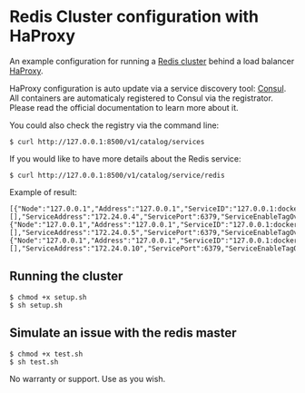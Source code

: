 # Redis Cluster configuration with HaProxy

An example configuration for running a [Redis cluster](https://redis.io/topics/cluster-tutorial) behind a load balancer [HaProxy](http://www.haproxy.org/). 

HaProxy configuration is auto update via a service discovery tool: [Consul](https://www.consul.io/). All containers are automaticaly registered to Consul via the registrator. Please read the official documentation to learn more about it.

You could also check the registry via the command line:

```
$ curl http://127.0.0.1:8500/v1/catalog/services
``` 

If you would like to have more details about the Redis service: 

```
$ curl http://127.0.0.1:8500/v1/catalog/service/redis
```

Example of result:
```
[{"Node":"127.0.0.1","Address":"127.0.0.1","ServiceID":"127.0.0.1:docker_master_1:6379","ServiceName":"redis","ServiceTags":[],"ServiceAddress":"172.24.0.4","ServicePort":6379,"ServiceEnableTagOverride":false,"CreateIndex":4037,"ModifyIndex":4037},{"Node":"127.0.0.1","Address":"127.0.0.1","ServiceID":"127.0.0.1:docker_slave_1:6379","ServiceName":"redis","ServiceTags":[],"ServiceAddress":"172.24.0.5","ServicePort":6379,"ServiceEnableTagOverride":false,"CreateIndex":4044,"ModifyIndex":4044},{"Node":"127.0.0.1","Address":"127.0.0.1","ServiceID":"127.0.0.1:docker_slave_2:6379","ServiceName":"redis","ServiceTags":[],"ServiceAddress":"172.24.0.10","ServicePort":6379,"ServiceEnableTagOverride":false,"CreateIndex":4053,"ModifyIndex":4053}]%
```

## Running the cluster

```
$ chmod +x setup.sh 
$ sh setup.sh
```

## Simulate an issue with the redis master

``` 
$ chmod +x test.sh
$ sh test.sh
```


No warranty or support. Use as you wish.
